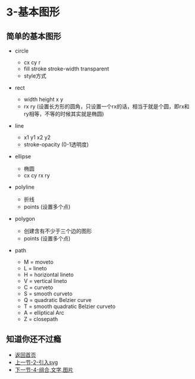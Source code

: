 # 3-基本图形

## 简单的基本图形

* circle

  * cx cy r
  * fill stroke stroke-width transparent
  * style方式

* rect

  * width height x y
  * rx ry (设置长方形的圆角，只设置一个rx的话，相当于就是个圆，即rx和ry相等，不等的时候其实就是椭圆)

* line

  * x1 y1 x2 y2
  * stroke-opacity (0-1透明度)

* ellipse

  * 椭圆
  * cx cy rx ry

* polyline
  
  * 折线
  * points (设置多个点)

* polygon

  * 创建含有不少于三个边的图形
  * points (设置多个点)

* path

  * M = moveto
  * L = lineto
  * H = horizontal lineto
  * V = vertical lineto
  * C = curveto
  * S = smooth curveto
  * Q = quadratic Belzier curve
  * T = smooth quadratic Belzier curveto
  * A = elliptical Arc
  * Z = closepath

## 知道你还不过瘾

* [返回首页](../README.md)
* [上一节-2-引入svg](../2-引入svg/2-引入svg.md)
* [下一节-4-组合,文字,图片](../4-组合,文字,图片/4-组合,文字,图片.md)